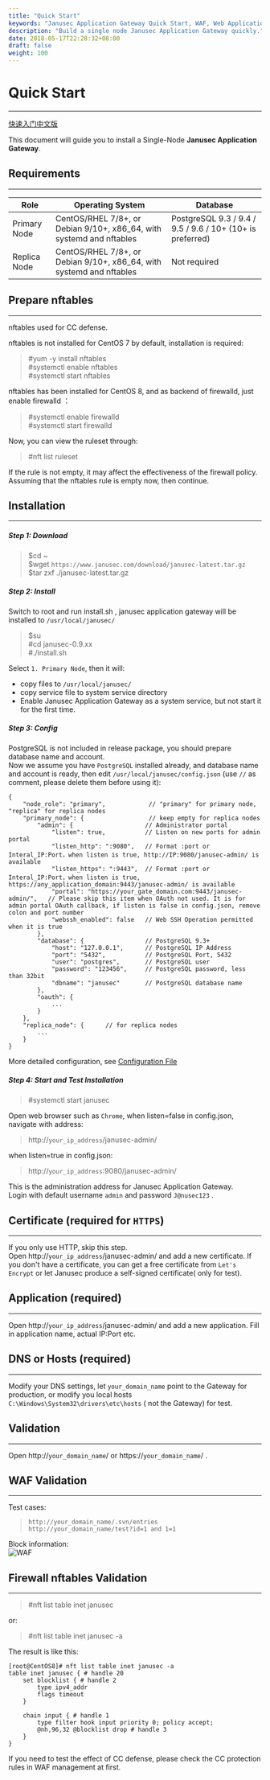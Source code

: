 ```yaml
---
title: "Quick Start"
keywords: "Janusec Application Gateway Quick Start, WAF, Web Application Firewall"
description: "Build a single node Janusec Application Gateway quickly."
date: 2018-05-17T22:28:32+08:00
draft: false
weight: 100
---
```


# Quick Start
----

[快速入门中文版](/cn/quick-start/)   


This document will guide you to install a Single-Node **Janusec Application Gateway**.    


## Requirements  
----

| Role                | Operating System   | Database |
|---------------------|--------------------------------------------------|----------|
| Primary Node | CentOS/RHEL 7/8+, or Debian 9/10+, x86_64, with systemd and nftables | PostgreSQL 9.3 / 9.4 / 9.5 / 9.6 / 10+ (10+ is preferred)  |   
| Replica Node  | CentOS/RHEL 7/8+, or Debian 9/10+, x86_64, with systemd and nftables | Not required |  


## Prepare nftables  
----
nftables used for CC defense.    

nftables is not installed for CentOS 7 by default, installation is required:    

> #yum -y install nftables  
> #systemctl enable nftables  
> #systemctl start nftables  

nftables has been installed for CentOS 8, and as backend of firewalld, just enable firewalld ：  

> #systemctl enable firewalld  
> #systemctl start firewalld  

Now, you can view the ruleset through:  

> #nft list ruleset  

If the rule is not empty, it may affect the effectiveness of the firewall policy. Assuming that the nftables rule is empty now, then continue.   

  
## Installation
----
##### Step 1: Download
> $cd ~  
> $wget `https://www.janusec.com/download/janusec-latest.tar.gz`  
> $tar zxf ./janusec-latest.tar.gz  

##### Step 2: Install
Switch to root and run install.sh , janusec application gateway will be installed to `/usr/local/janusec/ ` 

> $su   
> #cd janusec-0.9.xx   
> #./install.sh   

Select `1. Primary Node`, then it will:   

* copy files to `/usr/local/janusec/`   
* copy service file to system service directory   
* Enable Janusec Application Gateway as a system service, but not start it for the first time.   

##### Step 3: Config 
PostgreSQL is not included in release package, you should prepare database name and account.   
Now we assume you have `PostgreSQL` installed already, and database name and account is ready, then edit `/usr/local/janusec/config.json` (use `//` as comment, please delete them before using it):

```
{
    "node_role": "primary",            // "primary" for primary node, "replica" for replica nodes
    "primary_node": {                  // keep empty for replica nodes
        "admin": {                    // Administrator portal
            "listen": true,           // Listen on new ports for admin portal
            "listen_http": ":9080",   // Format :port or Interal_IP:Port，when listen is true, http://IP:9080/janusec-admin/ is available
            "listen_https": ":9443",  // Format :port or Interal_IP:Port，when listen is true, https://any_application_domain:9443/janusec-admin/ is available
            "portal": "https://your_gate_domain.com:9443/janusec-admin/",   // Please skip this item when OAuth not used. It is for admin portal OAuth callback, if listen is false in config.json, remove colon and port number
            "webssh_enabled": false   // Web SSH Operation permitted when it is true
        },
        "database": {                 // PostgreSQL 9.3+
            "host": "127.0.0.1",      // PostgreSQL IP Address
            "port": "5432",           // PostgreSQL Port, 5432
            "user": "postgres",       // PostgreSQL user
            "password": "123456",     // PostgreSQL password, less than 32bit
            "dbname": "janusec"       // PostgreSQL database name
        },
        "oauth": {  
            ...
        }
    },
    "replica_node": {      // for replica nodes
        ...
    }
}
```

More detailed configuration, see [Configuration File](/documentation/configuration/)  


##### Step 4: Start and Test Installation
> #systemctl start janusec  

Open web browser such as `Chrome`, when listen=false in config.json, navigate with address:

> http://`your_ip_address`/janusec-admin/  

when listen=true in config.json:  

> http://`your_ip_address`:9080/janusec-admin/  

This is the administration address for Janusec Application Gateway.  
Login with default username `admin` and password `J@nusec123` .


## Certificate (required for `HTTPS`)
----
If you only use HTTP, skip this step.  
Open http://`your_ip_address`/janusec-admin/ and add a new certificate.
If you don't have a certificate, you can get a free certificate from `Let's Encrypt` or let Janusec produce a self-signed certificate( only for test).

## Application (required)
----
Open http://`your_ip_address`/janusec-admin/ and add a new application.
Fill in application name, actual IP:Port etc.

## DNS or Hosts (required)
----
Modify your DNS settings, let `your_domain_name` point to the Gateway for production, or modify you local hosts `C:\Windows\System32\drivers\etc\hosts` ( not the Gateway) for test.

## Validation
----
Open http://`your_domain_name`/ or https://`your_domain_name`/ .  

## WAF Validation
----
Test cases:  

> `http://your_domain_name/.svn/entries`   
> `http://your_domain_name/test?id=1 and 1=1`  

Block information:  
![WAF](/images/waf2.png "WAF of Janusec Application Gateway")  


## Firewall nftables Validation  
----

> #nft list table inet janusec  

or:    

> #nft list table inet janusec -a  

The result is like this:  

```
[root@CentOS8]# nft list table inet janusec -a
table inet janusec { # handle 20
	set blocklist { # handle 2
		type ipv4_addr
		flags timeout
	}

	chain input { # handle 1
		type filter hook input priority 0; policy accept;
		@nh,96,32 @blocklist drop # handle 3
	}
}

```

If you need to test the effect of CC defense, please check the CC protection rules in WAF management at first.  